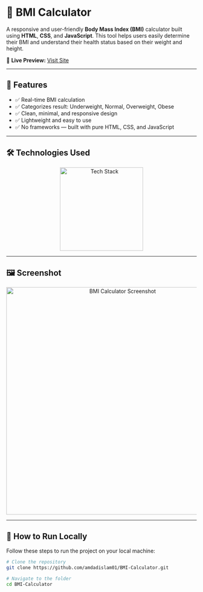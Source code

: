 # 🧮 BMI Calculator

A responsive and user-friendly **Body Mass Index (BMI)** calculator built using **HTML**, **CSS**, and **JavaScript**. This tool helps users easily determine their BMI and understand their health status based on their weight and height.

🔗 **Live Preview:** [Visit Site](https://amdadislam01.github.io/BMI-Calculator/)

---

## 📌 Features

- ✅ Real-time BMI calculation
- ✅ Categorizes result: Underweight, Normal, Overweight, Obese
- ✅ Clean, minimal, and responsive design
- ✅ Lightweight and easy to use
- ✅ No frameworks — built with pure HTML, CSS, and JavaScript

---

## 🛠️ Technologies Used

<p align="center">
  <img src="https://skillicons.dev/icons?i=html,tailwindcss,js,github" alt="Tech Stack" width="220"/>
</p>


---

## 🖼️ Screenshot

<p align="center">
  <img src="https://i.postimg.cc/4N1tVtFF/bmi-calculator.png" alt="BMI Calculator Screenshot" width="600"/>
</p>

---

## 🚀 How to Run Locally

Follow these steps to run the project on your local machine:

```bash
# Clone the repository
git clone https://github.com/amdadislam01/BMI-Calculator.git

# Navigate to the folder
cd BMI-Calculator


